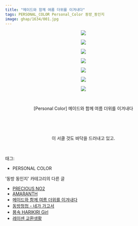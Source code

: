 ```yaml
---
title: "메이드와 함께 여름 더위를 이겨내다"
tags: PERSONAL_COLOR Personal_Color 동방_동인지
image: ghap/1634/001.jpg
---
```

<div class="article">
<p style="text-align: center; clear: none; float: none;"><img src="{{ site.nasurl }}/ghap/1634/001.jpg"/></p>
<p style="text-align: center; clear: none; float: none;"><img src="{{ site.nasurl }}/ghap/1634/002.jpg"/></p>
<p style="text-align: center; clear: none; float: none;"><img src="{{ site.nasurl }}/ghap/1634/003.jpg"/></p>
<p style="text-align: center; clear: none; float: none;"><img src="{{ site.nasurl }}/ghap/1634/004.jpg"/></p>
<p style="text-align: center; clear: none; float: none;"><img src="{{ site.nasurl }}/ghap/1634/005.jpg"/></p>
<p style="text-align: center; clear: none; float: none;"><img src="{{ site.nasurl }}/ghap/1634/006.jpg"/></p>
<p style="text-align: center; clear: none; float: none;"><img src="{{ site.nasurl }}/ghap/1634/007.jpg"/></p>
<p style="text-align: center; clear: none; float: none;"><br/></p>
<p style="text-align: center; clear: none; float: none;">[Personal Color] 메이드와 함께 여름 더위를 이겨내다</p>
<p style="text-align: center; clear: none; float: none;"><br/></p>
<p style="text-align: center; clear: none; float: none;"><br/></p>
<p style="text-align: center; clear: none; float: none;">이 서클 것도 바닥을 드러내고 있고.</p>
<p><br/></p>
</div><div class="tagTrail">
<p>태그: </p>
<ul>
<li>PERSONAL COLOR</li>
</ul>
</div><div class="another">
<p>'동방 동인지' 카테고리의 다른 글</p>
<ul>
<li><a href="/2016-08-17-ghap_1638">PRECIOUS NO2</a></li>
<li><a href="/2016-08-17-ghap_1635">AMARANTH</a></li>
<li><a href="/2016-08-17-ghap_1634">메이드와 함께 여름 더위를 이겨내다</a></li>
<li><a href="/2016-08-16-ghap_1633">동방청첩 - 네가 가고서</a></li>
<li><a href="/2016-08-16-ghap_1632">묭속 HARIKIRI Girl</a></li>
<li><a href="/2016-08-16-ghap_1631">레이센 교환생활</a></li>
</ul>
</div><div class="cb_module cb_fluid">
<div class="cb_wrt cb_profile">
</div><!-- commentList close -->
</div>
<br/>
<p id="refer"></p>
<br/>
